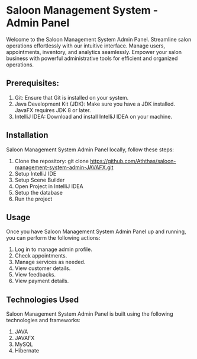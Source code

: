 # Saloon Management System - Admin Panel
Welcome to the Saloon Management System Admin Panel. Streamline salon operations effortlessly with our intuitive interface. Manage users, appointments, inventory, and analytics seamlessly. Empower your salon business with powerful administrative tools for efficient and organized operations.

## Prerequisites:
1. Git: Ensure that Git is installed on your system.
2. Java Development Kit (JDK): Make sure you have a JDK installed. JavaFX requires JDK 8 or later.
3. IntelliJ IDEA: Download and install IntelliJ IDEA on your machine.

## Installation
Saloon Management System Admin Panel locally, follow these steps:

1. Clone the repository: git clone https://github.com/Aththas/saloon-management-system-admin-JAVAFX.git
2. Setup IntelliJ IDE
3. Setup Scene Builder
4. Open Project in IntelliJ IDEA
5. Setup the database
6. Run the project

## Usage
Once you have Saloon Management System Admin Panel up and running, you can perform the following actions:

1. Log in to manage admin profile.
2. Check appointments.
3. Manage services as needed.
4. View customer details.
5. View feedbacks.
6. View payment details.


## Technologies Used
Saloon Management System Admin Panel is built using the following technologies and frameworks:

1. JAVA
2. JAVAFX
3. MySQL
4. Hibernate
